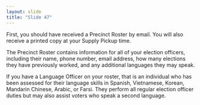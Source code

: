 ```yaml
---
layout: slide
title: "Slide 47"
---
```


First, you should have received a Precinct Roster by email. You will also receive a printed copy at your Supply Pickup time.

The Precinct Roster contains information for all of your election officers, including their name, phone number, email address, how many elections they have previously worked, and any additional languages they may speak.

If you have a Language Officer on your roster, that is an individual who has been assessed for their language skills in Spanish, Vietnamese, Korean, Mandarin Chinese, Arabic, or Farsi. They perform all regular election officer duties but may also assist voters who speak a second language.